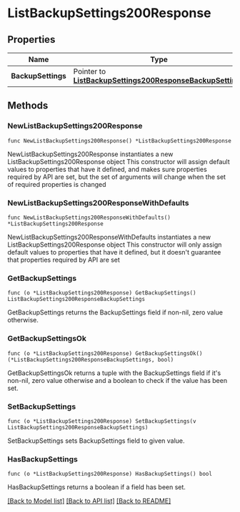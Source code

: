 # ListBackupSettings200Response

## Properties

Name | Type | Description | Notes
------------ | ------------- | ------------- | -------------
**BackupSettings** | Pointer to [**ListBackupSettings200ResponseBackupSettings**](ListBackupSettings200ResponseBackupSettings.md) |  | [optional] 

## Methods

### NewListBackupSettings200Response

`func NewListBackupSettings200Response() *ListBackupSettings200Response`

NewListBackupSettings200Response instantiates a new ListBackupSettings200Response object
This constructor will assign default values to properties that have it defined,
and makes sure properties required by API are set, but the set of arguments
will change when the set of required properties is changed

### NewListBackupSettings200ResponseWithDefaults

`func NewListBackupSettings200ResponseWithDefaults() *ListBackupSettings200Response`

NewListBackupSettings200ResponseWithDefaults instantiates a new ListBackupSettings200Response object
This constructor will only assign default values to properties that have it defined,
but it doesn't guarantee that properties required by API are set

### GetBackupSettings

`func (o *ListBackupSettings200Response) GetBackupSettings() ListBackupSettings200ResponseBackupSettings`

GetBackupSettings returns the BackupSettings field if non-nil, zero value otherwise.

### GetBackupSettingsOk

`func (o *ListBackupSettings200Response) GetBackupSettingsOk() (*ListBackupSettings200ResponseBackupSettings, bool)`

GetBackupSettingsOk returns a tuple with the BackupSettings field if it's non-nil, zero value otherwise
and a boolean to check if the value has been set.

### SetBackupSettings

`func (o *ListBackupSettings200Response) SetBackupSettings(v ListBackupSettings200ResponseBackupSettings)`

SetBackupSettings sets BackupSettings field to given value.

### HasBackupSettings

`func (o *ListBackupSettings200Response) HasBackupSettings() bool`

HasBackupSettings returns a boolean if a field has been set.


[[Back to Model list]](../README.md#documentation-for-models) [[Back to API list]](../README.md#documentation-for-api-endpoints) [[Back to README]](../README.md)


